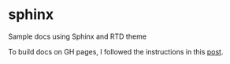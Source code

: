 # sphinx
Sample docs using Sphinx and RTD theme

To build docs on GH pages, I followed the instructions in this <a href="https://github.com/sphinx-doc/sphinx/issues/3382#issuecomment-395744908">post</a>.
